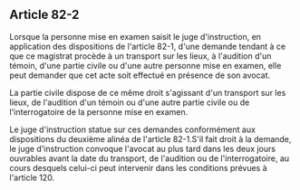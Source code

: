 Article 82-2
----
Lorsque la personne mise en examen saisit le juge d'instruction, en application
des dispositions de l'article 82-1, d'une demande tendant à ce que ce magistrat
procède à un transport sur les lieux, à l'audition d'un témoin, d'une partie
civile ou d'une autre personne mise en examen, elle peut demander que cet acte
soit effectué en présence de son avocat.

La partie civile dispose de ce même droit s'agissant d'un transport sur les
lieux, de l'audition d'un témoin ou d'une autre partie civile ou de
l'interrogatoire de la personne mise en examen.

Le juge d'instruction statue sur ces demandes conformément aux dispositions du
deuxième alinéa de l'article 82-1.S'il fait droit à la demande, le juge
d'instruction convoque l'avocat au plus tard dans les deux jours ouvrables avant
la date du transport, de l'audition ou de l'interrogatoire, au cours desquels
celui-ci peut intervenir dans les conditions prévues à l'article 120.
